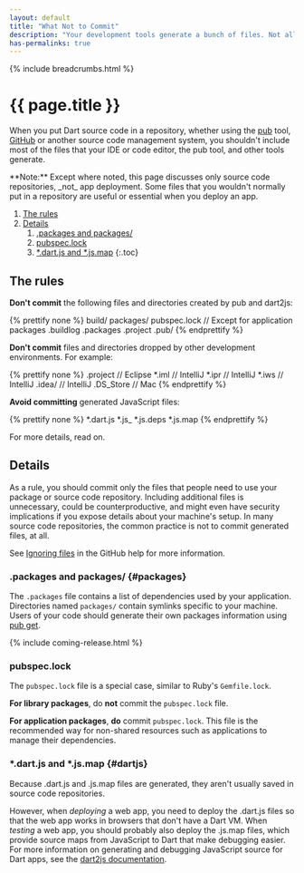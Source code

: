 ```yaml
---
layout: default
title: "What Not to Commit"
description: "Your development tools generate a bunch of files. Not all of them should be committed."
has-permalinks: true
---
```


{% include breadcrumbs.html %}

# {{ page.title }}

When you put Dart source code in a repository,
whether using the [pub](/tools/pub) tool, [GitHub](https://github.com/)
or another source code management system,
you shouldn't include most of the files
that your IDE or code editor, the pub tool, and other tools generate.

<aside class="alert alert-info" markdown="1">
**Note:**
Except where noted, this page discusses only source code repositories,
_not_ app deployment.
Some files that you wouldn't normally put in a repository
are useful or essential when you deploy an app.
</aside>

1. [The rules](#the-rules)
1. [Details](#details)
   1. [.packages and packages/](#packages)
   1. [pubspec.lock](#pubspeclock)
   1. [*.dart.js and *.js.map](#dartjs)
{:.toc}

## The rules

**Don't commit** the following files and directories
created by pub and dart2js:

{% prettify none %}
build/
packages/
pubspec.lock  // Except for application packages
.buildlog
.packages
.project
.pub/
{% endprettify %}

**Don't commit** files and directories
dropped by other development environments.
For example:

{% prettify none %}
.project      // Eclipse
*.iml         // IntelliJ
*.ipr         // IntelliJ
*.iws         // IntelliJ
.idea/        // IntelliJ
.DS_Store     // Mac
{% endprettify %}

**Avoid committing** generated JavaScript files:

{% prettify none %}
*.dart.js
*.js_
*.js.deps
*.js.map
{% endprettify %}

For more details, read on.

## Details

As a rule, you should commit only the files that people need
to use your package or source code repository.
Including additional files is unnecessary,
could be counterproductive,
and might even have security implications
if you expose details about your machine's setup.
In many source code repositories,
the common practice is not to commit generated files, at all.

See [Ignoring files](https://help.github.com/articles/ignoring-files)
in the GitHub help for more information.

### .packages and packages/ {#packages}

The `.packages` file contains a list of dependencies used by your application.
Directories named `packages/` contain symlinks specific to your machine.
Users of your code should generate their own packages information
using [pub get](/tools/pub/get-started.html#installing-packages).

{% include coming-release.html %}

### pubspec.lock

The `pubspec.lock` file is a special case,
similar to Ruby's `Gemfile.lock`.

**For library packages**, do **not** commit the `pubspec.lock` file.

**For application packages**, **do** commit `pubspec.lock`.
This file is the recommended way for non-shared resources
such as applications to manage their dependencies.


### *.dart.js and *.js.map {#dartjs}

Because .dart.js and .js.map files are generated,
they aren't usually saved in source code repositories.

However, when _deploying_ a web app,
you need to deploy the .dart.js files so that the web app works
in browsers that don't have a Dart VM.
When _testing_ a web app,
you should probably also deploy the .js.map files,
which provide source maps from JavaScript to Dart
that make debugging easier.
For more information on generating and debugging
JavaScript source for Dart apps, see the
[dart2js documentation](/tools/dart2js/).
